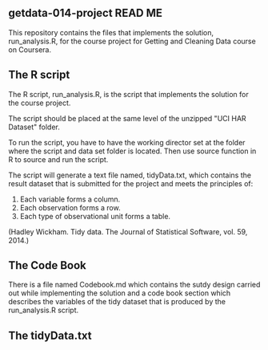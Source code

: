 ## getdata-014-project READ ME ##

This repository contains the files that implements the solution, 
run_analysis.R, for the course project for Getting and Cleaning Data 
course on Coursera.

## The R script ##
The R script, run_analysis.R, is the script that implements the solution 
for the course project. 

The script should be placed at the same level of the unzipped "UCI HAR 
Dataset" folder.

To run the script, you have to have the working director set at the 
folder where the script and data set folder is located. Then use source 
function in R to source and run the script.

The script will generate a text file named, tidyData.txt, which 
contains the result dataset that is submitted for the project and meets 
the principles of:

1. Each variable forms a column.
2. Each observation forms a row.
3. Each type of observational unit forms a table.

(Hadley Wickham. Tidy data. The Journal of Statistical Software, vol. 
59, 2014.)


## The Code Book ##
There is a file named Codebook.md which contains the sutdy design
carried out while implementing the solution and a code book section
which describes the variables of the tidy dataset that is produced
by the run_analysis.R script.


## The tidyData.txt ##





